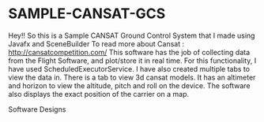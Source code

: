 # SAMPLE-CANSAT-GCS
Hey!!
So this is a Sample CANSAT Ground Control System that I made using Javafx and SceneBuilder
To read more about Cansat : http://cansatcompetition.com/
This software has the job of collecting data from the Flight Software, and plot/store it in real time. For this functionality, I have used ScheduledExecutorService.
I have also created multiple tabs to view the data in. There is a tab to view 3d cansat models. It has an altimeter and horizon to view the altitude, pitch and roll on the device.
The software also displays the exact position of the carrier on a map.

Software Designs

